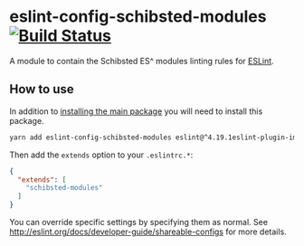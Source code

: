 # eslint-config-schibsted-modules [![Build Status](https://travis-ci.org/schibsted/eslint-config-schibsted.svg?branch=master)](https://travis-ci.org/schibsted/eslint-config-schibsted)

A module to contain the Schibsted ES^ modules linting rules for [ESLint](http://eslint.org/).

## How to use

In addition to [installing the main package](../eslint-config-schibsted/README.md) you will need to install this package.

```bash
yarn add eslint-config-schibsted-modules eslint@^4.19.1eslint-plugin-import@^2.12.0 -D
```

Then add the `extends` option to your `.eslintrc.*`:

```json
{
  "extends": [
    "schibsted-modules"
  ]
}
```

You can override specific settings by specifying them as normal. See <http://eslint.org/docs/developer-guide/shareable-configs> for more details.
